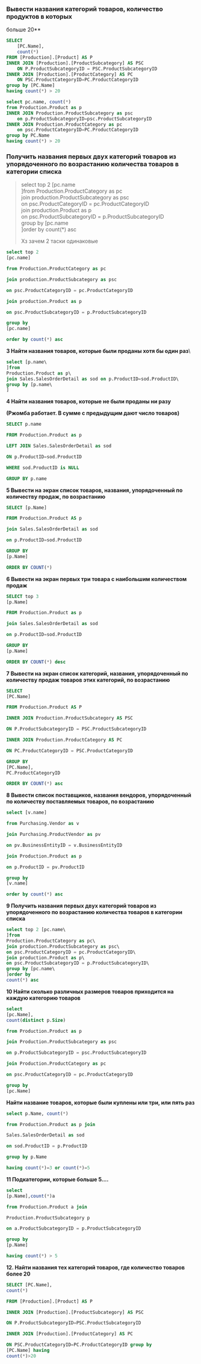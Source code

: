 
### Вывести названия категорий товаров, количество продуктов в которых
больше 20**

```SQL
SELECT
    [PC.Name],
    count(*)
FROM [Production].[Product] AS P
INNER JOIN [Production].[ProductSubcategory] AS PSC
    ON P.ProductSubcategoryID = PSC.ProductSubcategoryID
INNER JOIN [Production].[ProductCategory] AS PC
    ON PSC.ProductCategoryID=PC.ProductCategoryID
group by [PC.Name]
having count(*) > 20

select pc.name, count(*)
from Production.Product as p
INNER JOIN Production.ProductSubcategory as psc
    on p.ProductSubcategoryID=psc.ProductSubcategoryID
INNER JOIN Production.ProductCategory as pc
    on psc.ProductCategoryID=PC.ProductCategoryID
group by PC.Name
having count(*) > 20
```

### Получить названия первых двух категорий товаров из упорядоченного по возрастанию количества товаров в категории списка

> select top 2 [pc.name\
> ]from
> Production.ProductCategory as pc\
> join production.ProductSubcategory as psc\
> on psc.ProductCategoryID = pc.ProductCategoryID\
> join production.Product as p\
> on psc.ProductSubcategoryID = p.ProductSubcategoryID\
> group by [pc.name\
> ]order by
> count(*) asc
>
> Хз зачем 2 таски одинаковые

```SQL
select top 2
[pc.name]

from Production.ProductCategory as pc

join production.ProductSubcategory as psc

on psc.ProductCategoryID = pc.ProductCategoryID

join production.Product as p

on psc.ProductSubcategoryID = p.ProductSubcategoryID

group by
[pc.name]

order by count(*) asc
```

**3 Найти названия товаров, которые были проданы хотя бы один раз**\

```SQL
select [p.name\
]from
Production.Product as p\
join Sales.SalesOrderDetail as sod on p.ProductID=sod.ProductID\
group by [p.name\
]
```

**4 Найти названия товаров, которые не были проданы ни разу**

**(Ржомба работает. В сумме с предыдущим дают число товаров)**

```SQL
SELECT p.name

FROM Production.Product as p

LEFT JOIN Sales.SalesOrderDetail as sod

ON p.ProductID=sod.ProductID

WHERE sod.ProductID is NULL

GROUP BY p.name
```

**5 Вывести на экран список товаров, названия, упорядоченный по
количеству продаж, по возрастанию**

```SQL
SELECT [p.Name]

FROM Production.Product AS p

join Sales.SalesOrderDetail as sod

on p.ProductID=sod.ProductID

GROUP BY
[p.Name]

ORDER BY COUNT(*)
```

**6 Вывести на экран первых три товара с наибольшим количеством продаж**

```SQL
SELECT top 3
[p.Name]

FROM Production.Product as p

join Sales.SalesOrderDetail as sod

on p.ProductID=sod.ProductID

GROUP BY
[p.Name]

ORDER BY COUNT(*) desc
```

**7 Вывести на экран список категорий, названия, упорядоченный по
количеству продаж товаров этих категорий, по возрастанию**

```SQL
SELECT
[PC.Name]

FROM Production.Product AS P

INNER JOIN Production.ProductSubcategory AS PSC

ON P.ProductSubcategoryID = PSC.ProductSubcategoryID

INNER JOIN Production.ProductCategory AS PC

ON PC.ProductCategoryID = PSC.ProductCategoryID

GROUP BY
[PC.Name],
PC.ProductCategoryID

ORDER BY COUNT(*) asc
```

**8 Вывести список поставщиков, названия вендоров, упорядоченный по
количеству поставляемых товаров, по возрастанию**

```SQL
select [v.name]

from Purchasing.Vendor as v

join Purchasing.ProductVendor as pv

on pv.BusinessEntityID = v.BusinessEntityID

join Production.Product as p

on p.ProductID = pv.ProductID

group by
[v.name]

order by count(*) asc
```

**9 Получить названия первых двух категорий товаров из упорядоченного по
возрастанию количества товаров в категории списка**

```SQL
select top 2 [pc.name\
]from
Production.ProductCategory as pc\
join production.ProductSubcategory as psc\
on psc.ProductCategoryID = pc.ProductCategoryID\
join production.Product as p\
on psc.ProductSubcategoryID = p.ProductSubcategoryID\
group by [pc.name\
]order by
count(*) asc
```

**10 Найти сколько различных размеров товаров приходится на каждую
категорию товаров**

```SQL
select
[pc.Name],
count(distinct p.Size)

from Production.Product as p

join Production.ProductSubcategory as psc

on p.ProductSubcategoryID = psc.ProductSubcategoryID

join Production.ProductCategory as pc

on psc.ProductCategoryID = pc.ProductCategoryID

group by
[pc.Name]
```

**Найти название товаров, которые были куплены или три, или пять раз**

```SQL
select p.Name, count(*)

from Production.Product as p join

Sales.SalesOrderDetail as sod

on sod.ProductID = p.ProductID

group by p.Name

having count(*)=3 or count(*)=5
```

**11 Подкатегории, которые больше 5....**

```SQL
select
[p.Name],count(*)а

from Production.Product a join

Production.ProductSubcategory p

on a.ProductSubcategoryID = p.ProductSubcategoryID

group by
[p.Name]

having count(*) > 5
```

**12. Найти названия тех категорий товаров, где количество товаров более
20**

```SQL
SELECT [PC.Name],
count(*)

FROM [Production].[Product] AS P

INNER JOIN [Production].[ProductSubcategory] AS PSC

ON P.ProductSubcategoryID=PSC.ProductSubcategoryID

INNER JOIN [Production].[ProductCategory] AS PC

ON PSC.ProductCategoryID=PC.ProductCategoryID group by
[PC.Name] having
count(*)>20
```